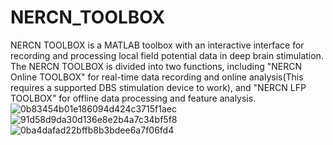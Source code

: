# NERCN_TOOLBOX
NERCN TOOLBOX is a MATLAB toolbox with an interactive interface for recording and processing local field potential data in deep brain stimulation. The NERCN TOOLBOX is divided into two functions, including "NERCN Online TOOLBOX" for real-time data recording and online analysis(This requires a supported DBS stimulation device to work), and "NERCN LFP TOOLBOX" for offline data processing and feature analysis.
![0b83454b01e186094d424c3715f1aec](https://user-images.githubusercontent.com/53000211/185783526-2bf414db-df45-472c-9f5a-578a432e9383.jpg)
![91d58d9da30d136e8e2b4a7c34bf5f8](https://user-images.githubusercontent.com/53000211/185783586-66a7e79b-41bb-400e-999e-93fa25c75f81.jpg)
![0ba4dafad22bffb8b3bdee6a7f06fd4](https://user-images.githubusercontent.com/53000211/185783619-0a1db2c8-2b3b-40c3-afc9-edcf456d8e08.jpg)
